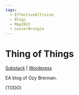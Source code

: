 ```yaml
---
tags:
  - EffectiveAltruism
  - Blogs
  - Map2022
  - LesserWrongia
---
```

# Thing of Things

[Substack](https://thingofthings.substack.com/) | [Wordpress](https://thingofthings.wordpress.com/)

EA blog of Ozy Brennan.

(TODO)